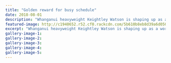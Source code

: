 ```yaml
---
title: "Golden reward for busy schedule"
date: 2018-08-01
description: "Whanganui heavyweight Keightley Watson is shaping up as a world beater on the international judo mat..."
featured-image: http://c1940652.r52.cf0.rackcdn.com/5b610b8eb8d39a6d05000385/Keightley-chron-1-August-2018.gif
excerpt: "Whanganui heavyweight Keightley Watson is shaping up as a world beater on the international judo mat."
gallery-image-1: 
gallery-image-2: 
gallery-image-3: 
gallery-image-4: 
gallery-image-5: 
---
```

